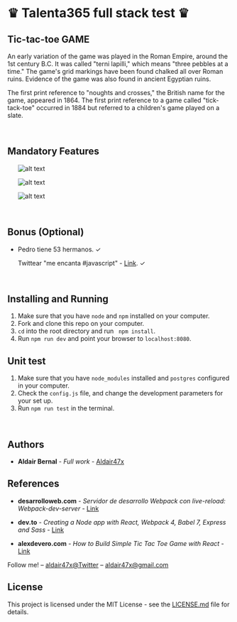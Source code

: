 <h1>♛ Talenta365 full stack test ♛ </h1>

<h2>Tic-tac-toe GAME</h2>

<p>
An early variation of the game was played in the Roman Empire, around the 1st century B.C. It was called "terni lapilli," which means "three pebbles at a time." The game's grid markings have been found chalked all over Roman ruins. Evidence of the game was also found in ancient Egyptian ruins.

The first print reference to "noughts and crosses," the British name for the game, appeared in 1864. The first print reference to a game called "tick-tack-toe" occurred in 1884 but referred to a children's game played on a slate.
</p>

<br>

<h2>Mandatory Features</h2>
<ul>


![alt text](https://lh4.googleusercontent.com/2BxcMmadaOfWqsxBE3iUcGkSu09ltjiiyZRVhwMCzvCK9zn2D4pk8rUsQYVJ-fRr5TfGY-uvJ4EVRbLsry3s=w1920-h977)



![alt text](https://lh6.googleusercontent.com/Yma1OSwMjsDtzAtQnkfUPqpxxu5LT6vOFGoToiDxETVwn7_sdBZVH6FwqcW7JBsn5Uswv-g4A2NdUgWaVDzY=w1920-h977)



![alt text](https://lh5.googleusercontent.com/G7EZG5s6jNAq7OgdgxKXBvLrmhWRNDJ1HyEcutEVBBhwnprMRS1QKQYjxqOkzrYTOYfVw6RfIYJ1cRZNdv_U=w1920-h977)





</ul>

<br>

<h2>Bonus (Optional)</h2>
<ul>

<li>
Pedro tiene 53 hermanos. ✓
</li>


Twittear "me encanta #javascript" - [Link](https://twitter.com/Aldair47x/status/1316088153292394496). ✓



</ul>

<br>

## Installing and Running

1. Make sure that you have `node` and `npm` installed on your computer.
2. Fork and clone this repo on your computer.
3. `cd` into the root directory and run ` npm install`.
4. Run `npm run dev` and point your browser to `localhost:8080`.

## Unit test

1. Make sure that you have `node_modules` installed and `postgres` configured in your computer.
2. Check the `config.js` file, and change the development parameters for your set up.
3. Run `npm run test` in the terminal.

<br>

## Authors

* **Aldair Bernal** - *Full work* - [Aldair47x](https://github.com/Aldair47x)

## References

* **desarrolloweb.com** - *Servidor de desarrollo Webpack con live-reload: Webpack-dev-server* - [Link](https://desarrolloweb.com/articulos/servidor-desarrollo-webpack.html)

* **dev.to** - *Creating a Node app with React, Webpack 4, Babel 7, Express and Sass* - [Link](https://dev.to/kedar9/creating-a-node-app-with-react-webpack-4-babel-7-express-and-sass-3mae)

* **alexdevero.com** - *How to Build Simple Tic Tac Toe Game with React* - [Link](https://blog.alexdevero.com/how-to-build-simple-tic-tac-toe-game-with-react/)

Follow me! – [aldair47x@Twitter](https://twitter.com/aldair47x) – aldair47x@gmail.com

## License

This project is licensed under the MIT License - see the [LICENSE.md](LICENSE.md) file for details.